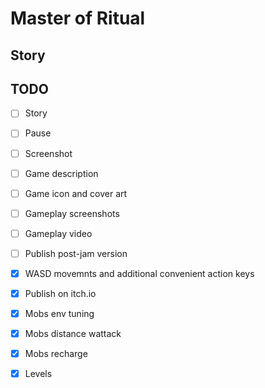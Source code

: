 Master of Ritual
================

Story
-----

TODO
----
- [ ] Story
- [ ] Pause
- [ ] Screenshot
- [ ] Game description
- [ ] Game icon and cover art
- [ ] Gameplay screenshots
- [ ] Gameplay video
- [ ] Publish post-jam version
- [x] WASD movemnts and additional convenient action keys
- [x] Publish on itch.io
- [x] Mobs env tuning
- [x] Mobs distance wattack
- [x] Mobs recharge
- [x] Levels

